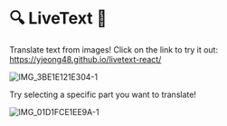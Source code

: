 # 🔍 LiveText 📝
Translate text from images!
Click on the link to try it out: https://yjeong48.github.io/livetext-react/

![IMG_3BE1E121E304-1](https://user-images.githubusercontent.com/71805570/204058166-a01eeb75-087a-484b-a9d3-57322b515b82.jpeg)

Try selecting a specific part you want to translate!

![IMG_01D1FCE1EE9A-1](https://user-images.githubusercontent.com/71805570/204059351-cad3e127-d4ef-4a58-a264-bb18a8a75189.jpeg)



